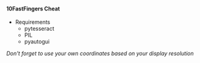 #### 10FastFingers Cheat

 * Requirements
   * pytesseract
   * PIL
   * pyautogui


*Don't forget to use your own coordinates based on your display resolution*
